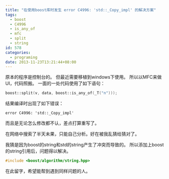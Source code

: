 ```yaml
---
title: "在使用boost库时发生 error C4996: 'std::_Copy_impl' 的解决方案"
tags:
  - boost
  - C4996
  - is_any_of
  - mfc
  - split
  - string
id: 578
categories:
  - programing
date: 2013-11-23T13:21:44+08:00
---
```

原本的程序是控制台的。
但最近需要移植到windows下使用。
所以以MFC来做UI，代码照搬。
一面的一处代码使用了如下语句：
```cpp
boost::split(v, data, boost::is_any_of(_T("n")));
```

结果编译时出现了如下错误：
```text
error C4996: 'std::_Copy_impl'
```

而且是无论怎么修改都不认，差点打算重写了。

在网络中搜索了半天未果，只能自己分析。好在被我乱猜给猜对了。

我猜是因为boost的string和std的string产生了冲突而导致的。
所以添加上boost的string引用后，问题得以解决。
```cpp
#include <boost/algorithm/string.hpp>
```
在此留字，希望能帮到遇到同样问题的人。
